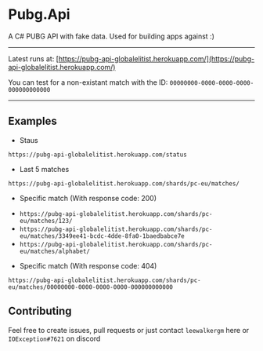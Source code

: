 # Pubg.Api
A C# PUBG API with fake data. Used for building apps against :)

---

Latest runs at: [https://pubg-api-globalelitist.herokuapp.com/](https://pubg-api-globalelitist.herokuapp.com/)

You can test for a non-existant match with the ID: `00000000-0000-0000-0000-000000000000`

---

## Examples

* Staus

`https://pubg-api-globalelitist.herokuapp.com/status`

* Last 5 matches

`https://pubg-api-globalelitist.herokuapp.com/shards/pc-eu/matches/`

* Specific match (With response code: 200)

- `https://pubg-api-globalelitist.herokuapp.com/shards/pc-eu/matches/123/` 
- `https://pubg-api-globalelitist.herokuapp.com/shards/pc-eu/matches/3349ee41-bcdc-4dde-8fa0-1baedbabce7e` 
- `https://pubg-api-globalelitist.herokuapp.com/shards/pc-eu/matches/alphabet/` 

* Specific match (With response code: 404)

`https://pubg-api-globalelitist.herokuapp.com/shards/pc-eu/matches/00000000-0000-0000-0000-000000000000`


## Contributing

Feel free to create issues, pull requests or just contact `leewalkergm` here or `IOException#7621` on discord
